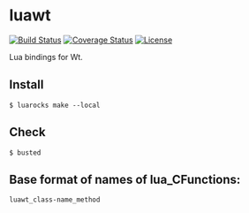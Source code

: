 # luawt

[![Build Status][build-status]][travis]
[![Coverage Status][coveralls-badge]][coveralls-page]
[![License][license]](LICENSE)

Lua bindings for Wt.

## Install

`$ luarocks make --local`

## Check

`$ busted`

## Base format of names of lua_CFunctions:
`luawt_class-name_method`

[license]: https://img.shields.io/badge/License-GPL2-brightgreen.png
[travis]: https://travis-ci.org/LuaAndC/luawt
[build-status]: https://travis-ci.org/LuaAndC/luawt.png?branch=master
[coveralls-page]: https://coveralls.io/r/LuaAndC/luawt
[coveralls-badge]: https://coveralls.io/repos/LuaAndC/luawt/badge.png
